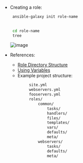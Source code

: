 * Creating a role:
   ```sh
    ansible-galaxy init role-name
    
    
    cd role-name
    tree
   ```
   ![image](https://user-images.githubusercontent.com/6619191/75101234-76f12200-55d9-11ea-9a65-d35afc555a55.png)


* References:
    - [Role Directory Structure](https://docs.ansible.com/ansible/latest/user_guide/playbooks_reuse_roles.html)
    - [Using Variables](https://docs.ansible.com/ansible/latest/user_guide/playbooks_variables.html#playbooks-variables)
    - Example project structure:
       ```sh
            site.yml
            webservers.yml
            fooservers.yml
            roles/
                common/
                    tasks/
                    handlers/
                    files/
                    templates/
                    vars/
                    defaults/
                    meta/
                webservers/
                    tasks/
                    defaults/
                    meta/
       ```
